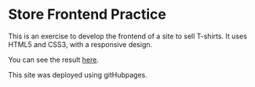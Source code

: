# Store Frontend Practice

This is an exercise to develop the frontend of a site to sell T-shirts. It uses HTML5 and CSS3, with a responsive design.

You can see the result [here](https://sergioalex2308.github.io/Frontend_store_practice/).

This site was deployed using gitHubpages.
